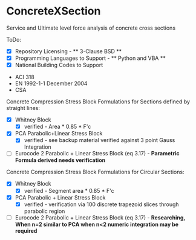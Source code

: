 # ConcreteXSection
Service and Ultimate level force analysis of concrete cross sections

ToDo:
- [x] Repository Licensing - ** 3-Clause BSD **
- [x] Programming Languages to Support - ** Python and VBA **
- [x] National Building Codes to Support
 - ACI 318
 - EN 1992-1-1 December 2004
 - CSA

Concrete Compression Stress Block Formulations for Sections defined by straight lines:
- [x] Whitney Block
  - [x] verified - Area * 0.85 * F'c
- [x] PCA Parabolic+Linear Stress Block
  - [x] verified - see backup material verified against 3 point Gauss Integration
- [ ] Eurocode 2 Parabolic + Linear Stress Block (eq 3.17) - **Parametric Formula derived needs verification**

Concrete Compression Stress Block Formulations for Circular Sections:
- [x] Whitney Block
  - [x] verified - Segment area * 0.85 * F'c
- [x] PCA Parabolic + Linear Stress Block
  - [x] verified - verification via 100 discrete trapezoid slices through parabolic region
- [ ] Eurocode 2 Parabolic + Linear Stress Block (eq 3.17) - **Researching, When n=2 similar to PCA when n<2 numeric integration may be required**
